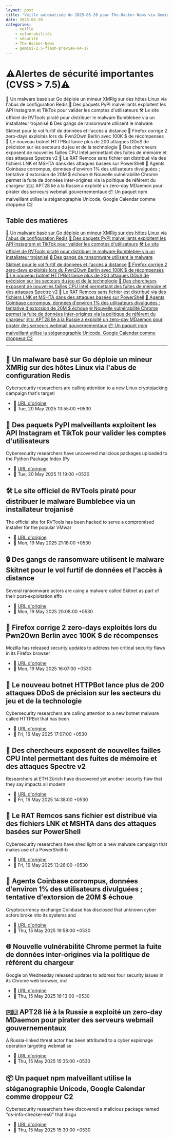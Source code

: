 ```yaml
---
layout: post
title: "Veille automatisée du 2025-05-20 pour The-Hacker-News via Gemini gemini-2.5-flash-preview-04-17"
date: 2025-05-20
categories:
    - veille
    - vulnérabilités
    - sécurité
    - The-Hacker-News
    - gemini-2.5-flash-preview-04-17
---
```

# ⚠️Alertes de sécurité importantes (CVSS > 7.5)⚠️
🐛 Un malware basé sur Go déploie un mineur XMRig sur des hôtes Linux via l'abus de configuration Redis
🐍 Des paquets PyPI malveillants exploitent les API Instagram et TikTok pour valider les comptes d'utilisateurs
🛠️ Le site officiel de RVTools piraté pour distribuer le malware Bumblebee via un installateur trojanisé
🔒 Des gangs de ransomware utilisent le malware Skitnet pour le vol furtif de données et l'accès à distance
🦊 Firefox corrige 2 zero-days exploités lors du Pwn2Own Berlin avec 100K $ de récompenses
🤖 Le nouveau botnet HTTPBot lance plus de 200 attaques DDoS de précision sur les secteurs du jeu et de la technologie
🔬 Des chercheurs exposent de nouvelles failles CPU Intel permettant des fuites de mémoire et des attaques Spectre v2
👻 Le RAT Remcos sans fichier est distribué via des fichiers LNK et MSHTA dans des attaques basées sur PowerShell
💸 Agents Coinbase corrompus, données d'environ 1% des utilisateurs divulguées ; tentative d'extorsion de 20M $ échoue
🌐 Nouvelle vulnérabilité Chrome permet la fuite de données inter-origines via la politique de référent du chargeur
🇷🇺 APT28 lié à la Russie a exploité un zero-day MDaemon pour pirater des serveurs webmail gouvernementaux
📦 Un paquet npm malveillant utilise la stéganographie Unicode, Google Calendar comme droppeur C2

## Table des matières
[🐛 Un malware basé sur Go déploie un mineur XMRig sur des hôtes Linux via l'abus de configuration Redis](#un-malware-basé-sur-go-déploie-un-mineur-xmrig-sur-des-hôtes-linux-via-labus-de-configuration-redis)
[🐍 Des paquets PyPI malveillants exploitent les API Instagram et TikTok pour valider les comptes d'utilisateurs](#des-paquets-pypi-malveillants-exploitent-les-api-instagram-et-tiktok-pour-valider-les-comptes-dutilisateurs)
[🛠️ Le site officiel de RVTools piraté pour distribuer le malware Bumblebee via un installateur trojanisé](#le-site-officiel-de-rvtools-piraté-pour-distribuer-le-malware-bumblebee-via-un-installateur-trojanisé)
[🔒 Des gangs de ransomware utilisent le malware Skitnet pour le vol furtif de données et l'accès à distance](#des-gangs-de-ransomware-utilisent-le-malware-skitnet-pour-le-vol-furtif-de-données-et-laccès-à-distance)
[🦊 Firefox corrige 2 zero-days exploités lors du Pwn2Own Berlin avec 100K $ de récompenses](#firefox-corrige-2-zero-days-exploités-lors-du-pwn2own-berlin-avec-100k--de-récompenses)
[🤖 Le nouveau botnet HTTPBot lance plus de 200 attaques DDoS de précision sur les secteurs du jeu et de la technologie](#le-nouveau-botnet-httpbot-lance-plus-de-200-attaques-ddos-de-précision-sur-les-secteurs-du-jeu-et-de-la-technologie)
[🔬 Des chercheurs exposent de nouvelles failles CPU Intel permettant des fuites de mémoire et des attaques Spectre v2](#des-chercheurs-exposent-de-nouvelles-failles-cpu-intel-permettant-des-fuites-de-mémoire-et-des-attaques-spectre-v2)
[👻 Le RAT Remcos sans fichier est distribué via des fichiers LNK et MSHTA dans des attaques basées sur PowerShell](#le-rat-remcos-sans-fichier-est-distribué-via-des-fichiers-lnk-et-mshta-dans-des-attaques-basées-sur-powershell)
[💸 Agents Coinbase corrompus, données d'environ 1% des utilisateurs divulguées ; tentative d'extorsion de 20M $ échoue](#agents-coinbase-corrompus-données-denviron-1-des-utilisateurs-divulguées--tentative-dextorsion-de-20m--échoue)
[🌐 Nouvelle vulnérabilité Chrome permet la fuite de données inter-origines via la politique de référent du chargeur](#nouvelle-vulnérabilité-chrome-permet-la-fuite-de-données-inter-origines-via-la-politique-de-référent-du-chargeur)
[🇷🇺 APT28 lié à la Russie a exploité un zero-day MDaemon pour pirater des serveurs webmail gouvernementaux](#apt28-lié-à-la-russie-a-exploité-un-zero-day-mdaemon-pour-pirater-des-serveurs-webmail-gouvernementaux)
[📦 Un paquet npm malveillant utilise la stéganographie Unicode, Google Calendar comme droppeur C2](#un-paquet-npm-malveillant-utilise-la-stéganographie-unicode-google-calendar-comme-droppeur-c2)

---

## 🐛 Un malware basé sur Go déploie un mineur XMRig sur des hôtes Linux via l'abus de configuration Redis
Cybersecurity researchers are calling attention to a new Linux cryptojacking campaign that's targeti
* 🔗 [URL d'origine](https://thehackernews.com/2025/05/go-based-malware-deploys-xmrig-miner-on.html)
* 📅 Tue, 20 May 2025 13:55:00 +0530

## 🐍 Des paquets PyPI malveillants exploitent les API Instagram et TikTok pour valider les comptes d'utilisateurs
Cybersecurity researchers have uncovered malicious packages uploaded to the Python Package Index (Py
* 🔗 [URL d'origine](https://thehackernews.com/2025/05/malicious-pypi-packages-exploit.html)
* 📅 Tue, 20 May 2025 11:19:00 +0530

## 🛠️ Le site officiel de RVTools piraté pour distribuer le malware Bumblebee via un installateur trojanisé
The official site for RVTools has been hacked to serve a compromised installer for the popular VMwar
* 🔗 [URL d'origine](https://thehackernews.com/2025/05/rvtools-official-site-hacked-to-deliver.html)
* 📅 Mon, 19 May 2025 21:18:00 +0530

## 🔒 Des gangs de ransomware utilisent le malware Skitnet pour le vol furtif de données et l'accès à distance
Several ransomware actors are using a malware called Skitnet as part of their post-exploitation effo
* 🔗 [URL d'origine](https://thehackernews.com/2025/05/ransomware-gangs-use-skitnet-malware.html)
* 📅 Mon, 19 May 2025 20:08:00 +0530

## 🦊 Firefox corrige 2 zero-days exploités lors du Pwn2Own Berlin avec 100K $ de récompenses
Mozilla has released security updates to address two critical security flaws in its Firefox browser
* 🔗 [URL d'origine](https://thehackernews.com/2025/05/firefox-patches-2-zero-days-exploited.html)
* 📅 Mon, 19 May 2025 16:07:00 +0530

## 🤖 Le nouveau botnet HTTPBot lance plus de 200 attaques DDoS de précision sur les secteurs du jeu et de la technologie
Cybersecurity researchers are calling attention to a new botnet malware called HTTPBot that has been
* 🔗 [URL d'origine](https://thehackernews.com/2025/05/new-httpbot-botnet-launches-200.html)
* 📅 Fri, 16 May 2025 17:07:00 +0530

## 🔬 Des chercheurs exposent de nouvelles failles CPU Intel permettant des fuites de mémoire et des attaques Spectre v2
Researchers at ETH Zürich have discovered yet another security flaw that they say impacts all modern
* 🔗 [URL d'origine](https://thehackernews.com/2025/05/researchers-expose-new-intel-cpu-flaws.html)
* 📅 Fri, 16 May 2025 14:38:00 +0530

## 👻 Le RAT Remcos sans fichier est distribué via des fichiers LNK et MSHTA dans des attaques basées sur PowerShell
Cybersecurity researchers have shed light on a new malware campaign that makes use of a PowerShell-b
* 🔗 [URL d'origine](https://thehackernews.com/2025/05/fileless-remcos-rat-delivered-via-lnk.html)
* 📅 Fri, 16 May 2025 13:26:00 +0530

## 💸 Agents Coinbase corrompus, données d'environ 1% des utilisateurs divulguées ; tentative d'extorsion de 20M $ échoue
Cryptocurrency exchange Coinbase has disclosed that unknown cyber actors broke into its systems and
* 🔗 [URL d'origine](https://thehackernews.com/2025/05/coinbase-agents-bribed-data-of-1-users.html)
* 📅 Thu, 15 May 2025 19:58:00 +0530

## 🌐 Nouvelle vulnérabilité Chrome permet la fuite de données inter-origines via la politique de référent du chargeur
Google on Wednesday released updates to address four security issues in its Chrome web browser, incl
* 🔗 [URL d'origine](https://thehackernews.com/2025/05/new-chrome-vulnerability-enables-cross.html)
* 📅 Thu, 15 May 2025 16:13:00 +0530

## 🇷🇺 APT28 lié à la Russie a exploité un zero-day MDaemon pour pirater des serveurs webmail gouvernementaux
A Russia-linked threat actor has been attributed to a cyber espionage operation targeting webmail se
* 🔗 [URL d'origine](https://thehackernews.com/2025/05/russia-linked-apt28-exploited-mdaemon.html)
* 📅 Thu, 15 May 2025 15:35:00 +0530

## 📦 Un paquet npm malveillant utilise la stéganographie Unicode, Google Calendar comme droppeur C2
Cybersecurity researchers have discovered a malicious package named "os-info-checker-es6" that disgu
* 🔗 [URL d'origine](https://thehackernews.com/2025/05/malicious-npm-package-leverages-unicode.html)
* 📅 Thu, 15 May 2025 15:30:00 +0530